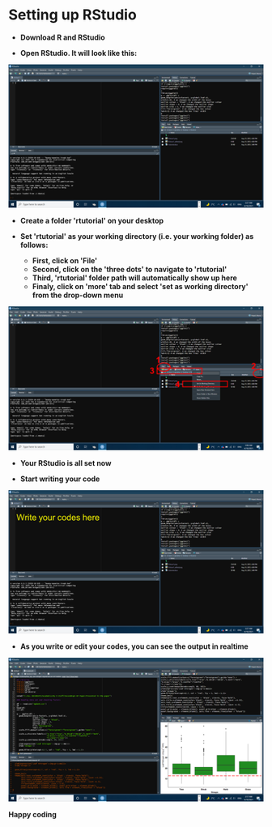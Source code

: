 # Setting up RStudio

- **Download R and RStudio** 
 
- **Open RStudio. It will look like this:**

![Alt Text](https://github.com/asadprodhan/Setting-up-R-Studio/blob/main/RStudioSetup1.png)

- **Create a folder 'rtutorial' on your desktop**
 
- **Set 'rtutorial' as your working directory (i.e. your working folder) as follows:**

  - **First, click on 'File'**
  - **Second, click on the 'three dots' to navigate to 'rtutorial'**
  - **Third, 'rtutorial' folder path will automatically show up here** 
  - **Finaly, click on 'more' tab and select 'set as working directory' from the drop-down menu**

![Alt Text](https://github.com/asadprodhan/Setting-up-R-Studio/blob/main/RStudioSetup2.png)

- **Your RStudio is all set now**

- **Start writing your code**

![Alt Text](https://github.com/asadprodhan/Setting-up-R-Studio/blob/main/RStudioSetup3.png)


- **As you write or edit your codes, you can see the output in realtime**

![Alt Text](https://github.com/asadprodhan/Setting-up-R-Studio/blob/main/RStudioSetup4.png)

**Happy coding**
